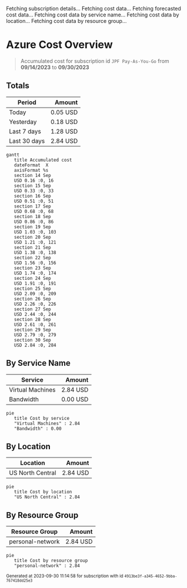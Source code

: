 Fetching subscription details...
Fetching cost data...
Fetching forecasted cost data...
Fetching cost data by service name...
Fetching cost data by location...
Fetching cost data by resource group...
# Azure Cost Overview

> Accumulated cost for subscription id `JPF Pay-As-You-Go` from **09/14/2023** to **09/30/2023**

## Totals

|Period|Amount|
|---|---:|
|Today|0.05 USD|
|Yesterday|0.18 USD|
|Last 7 days|1.28 USD|
|Last 30 days|2.84 USD|

```mermaid
gantt
   title Accumulated cost
   dateFormat  X
   axisFormat %s
   section 14 Sep
   USD 0.16 :0, 16
   section 15 Sep
   USD 0.33 :0, 33
   section 16 Sep
   USD 0.51 :0, 51
   section 17 Sep
   USD 0.68 :0, 68
   section 18 Sep
   USD 0.86 :0, 86
   section 19 Sep
   USD 1.03 :0, 103
   section 20 Sep
   USD 1.21 :0, 121
   section 21 Sep
   USD 1.38 :0, 138
   section 22 Sep
   USD 1.56 :0, 156
   section 23 Sep
   USD 1.74 :0, 174
   section 24 Sep
   USD 1.91 :0, 191
   section 25 Sep
   USD 2.09 :0, 209
   section 26 Sep
   USD 2.26 :0, 226
   section 27 Sep
   USD 2.44 :0, 244
   section 28 Sep
   USD 2.61 :0, 261
   section 29 Sep
   USD 2.79 :0, 279
   section 30 Sep
   USD 2.84 :0, 284
```

## By Service Name

|Service|Amount|
|---|---:|
|Virtual Machines|2.84 USD|
|Bandwidth|0.00 USD|

```mermaid
pie
   title Cost by service
   "Virtual Machines" : 2.84
   "Bandwidth" : 0.00
```

## By Location

|Location|Amount|
|---|---:|
|US North Central|2.84 USD|

```mermaid
pie
   title Cost by location
   "US North Central" : 2.84
```

## By Resource Group

|Resource Group|Amount|
|---|---:|
|personal-network|2.84 USD|

```mermaid
pie
   title Cost by resource group
   "personal-network" : 2.84
```

<sup>Generated at 2023-09-30 11:14:58 for subscription with id `4913be3f-a345-4652-9bba-767418dd25e3`</sup>
